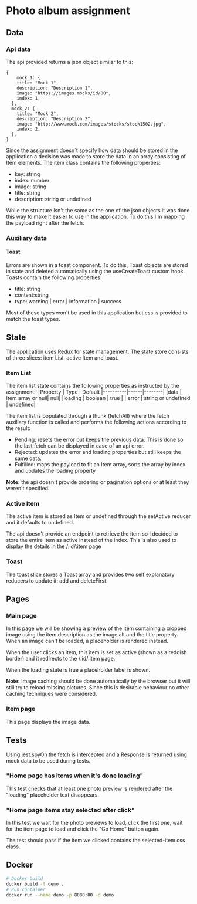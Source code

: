 # Photo album assignment

## Data

### Api data

The api provided returns a json object similar to this:

```
{
	mock_1: {
    title: "Mock 1",
    description: "Description 1",
    image: "https://images.mocks/id/00",
    index: 1,
  },
  mock_2: {
    title: "Mock 2",
    description: "Description 2",
    image: "http://www.mock.com/images/stocks/stock1502.jpg",
    index: 2,
  },
}
```

Since the assignment doesn´t specify how data should be stored in the application a decision was made to store the data in an array consisting of Item elements. The item class contains the following properties:

- key: string
- index: number
- image: string
- title: string
- description: string or undefined

While the structure isn't the same as the one of the json objects it was done this way to make it easier to use in the application. To do this I'm mapping the payload right after the fetch.

### Auxiliary data

#### Toast

Errors are shown in a toast component. To do this, Toast objects are stored in state and deleted automatically using the useCreateToast custom hook. Toasts contain the following properties:

- title: string
- content:string
- type: warning | error | information | success

Most of these types won't be used in this application but css is provided to match the toast types.

## State

The application uses Redux for state management. The state store consists of three slices: item List, active Item and toast.

### Item List

The item list state contains the following properties as instructed by the assignment:
| Property | Type | Default
|----------|------|--------|
|data | Item array or null| null|
|loading | boolean | true |
| error | string or undefined | undefined|

The item list is populated through a thunk (fetchAll) where the fetch auxiliary function is called and performs the following actions according to the result:

- Pending: resets the error but keeps the previous data. This is done so the last fetch can be displayed in case of an api error.
- Rejected: updates the error and loading properties but still keeps the same data.
- Fulfilled: maps the payload to fit an Item array, sorts the array by index and updates the loading property

**Note:** the api doesn't provide ordering or pagination options or at least they weren't specified.

### Active Item

The active item is stored as Item or undefined through the setActive reducer and it defaults to undefined.

The api doesn't provide an endpoint to retrieve the item so I decided to store the entire Item as active instead of the index. This is also used to display the details in the /:id/:item page

### Toast

The toast slice stores a Toast array and provides two self explanatory reducers to update it: add and deleteFirst.

## Pages

### Main page

In this page we will be showing a preview of the item containing a cropped image using the item description as the image alt and the title property. When an image can't be loaded, a placeholder is rendered instead.

When the user clicks an item, this item is set as active (shown as a reddish border) and it redirects to the /:id/:item page.

When the loading state is true a placeholder label is shown.

**Note:** Image caching should be done automatically by the browser but it will still try to reload missing pictures. Since this is desirable behaviour no other caching techniques were considered.

### Item page

This page displays the image data.

## Tests

Using jest.spyOn the fetch is intercepted and a Response is returned using mock data to be used during tests.

### "Home page has items when it's done loading"

This test checks that at least one photo preview is rendered after the "loading" placeholder text disappears.

### "Home page items stay selected after click"

In this test we wait for the photo previews to load, click the first one, wait for the item page to load and click the "Go Home" button again.

The test should pass if the item we clicked contains the selected-item css class.

## Docker

```sh
# Docker build
docker build -t demo .
# Run container
docker run --name demo -p 8080:80 -d demo
```
